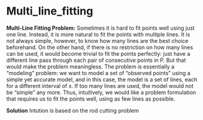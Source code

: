 # Multi_line_fitting
**Multi-Line Fitting Problem:**
Sometimes it is hard to fit points well using just one line. 
Instead, it is more natural to fit the points with multiple lines. 
It is not always simple, however, to know how many lines are the best choice beforehand. 
On the other hand, if there is no restriction on how many lines can be used, it would become trivial to fit the points perfectly: just have a different line pass through each pair of consecutive points in P. 
But that would make the problem meaningless. 
The problem is essentially a “modeling” problem: we want to model a set of “observed points” using a simple yet accurate model, and in this case, the model is a set of lines, each for a different interval of x. 
If too many lines are used, the model would not be “simple” any more. 
Thus, intuitively, we would like a problem formulation that requires us to fit the points well, using as few lines as possible.

**Solution**
Intution is based on the rod cutting problem

